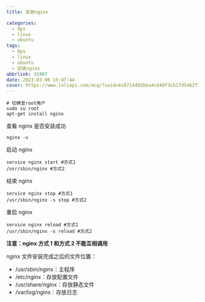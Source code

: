 ```yaml
---
title: 安装nginx

categories:
  - Ops
  - linux
  - ubuntu
tags:
  - Ops
  - linux
  - ubuntu
  - 安装nginx
abbrlink: 31907
date: 2023-03-06 15:47:44
cover: https://www.loliapi.com/acg/?uuid=6c6714492bba4c649f3cb17d5462f7ac
---
```


```shell
# 切换至root用户
sudo su root
apt-get install nginx
```

查看 nginx 是否安装成功

```shell
nginx -v
```

启动 nginx

```shell
service nginx start #方式1
/usr/sbin/nginx #方式2
```

结束 nginx

```shell
service nginx stop #方式1
/usr/sbin/nginx -s stop #方式2
```

重启 nginx

```shell
service nginx reload #方式1
/usr/sbin/nginx -s reload #方式2
```

**注意：nginx 方式 1 和方式 2 不能互相调用**

nginx 文件安装完成之后的文件位置：

- /usr/sbin/nginx：主程序
- /etc/nginx：存放配置文件
- /usr/share/nginx：存放静态文件
- /var/log/nginx：存放日志